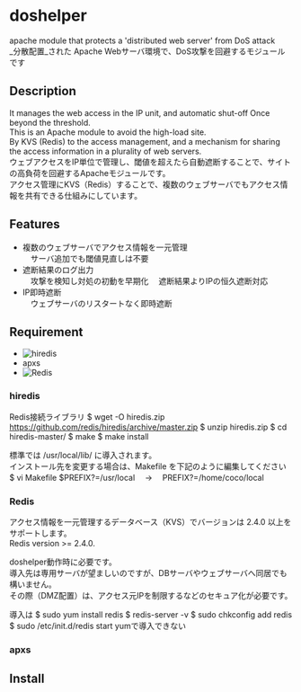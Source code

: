 # doshelper
apache module that protects a 'distributed web server' from DoS attack  
_分散配置_された Apache Webサーバ環境で、DoS攻撃を回避するモジュールです  

## Description
It manages the web access in the IP unit, and automatic shut-off Once beyond the threshold.  
This is an Apache module to avoid the high-load site.  
By KVS (Redis) to the access management, and a mechanism for sharing the access information in a plurality of web servers.  
ウェブアクセスをIP単位で管理し、閾値を超えたら自動遮断することで、サイトの高負荷を回避するApacheモジュールです。  
アクセス管理にKVS（Redis）することで、複数のウェブサーバでもアクセス情報を共有できる仕組みにしています。  

## Features
- 複数のウェブサーバでアクセス情報を一元管理  
　サーバ追加でも閾値見直しは不要　
- 遮断結果のログ出力  
　攻撃を検知し対処の初動を早期化
　遮断結果よりIPの恒久遮断対応
- IP即時遮断  
　ウェブサーバのリスタートなく即時遮断  

## Requirement

- ![hiredis](https://github.com/redis/hiredis)
- apxs
- ![Redis](http://redis.io/)

### hiredis
Redis接続ライブラリ
    $ wget -O hiredis.zip https://github.com/redis/hiredis/archive/master.zip
    $ unzip hiredis.zip
    $ cd hiredis-master/
    $ make
    $ make install
  
標準では /usr/local/lib/ に導入されます。  
インストール先を変更する場合は、Makefile を下記のように編集してください
    $ vi Makefile
    $PREFIX?=/usr/local 　→　 PREFIX?=/home/coco/local

### Redis
アクセス情報を一元管理するデータベース（KVS）でバージョンは 2.4.0 以上をサポートします。  
Redis version >= 2.4.0.  
  
doshelper動作時に必要です。  
導入先は専用サーバが望ましいのですが、DBサーバやウェブサーバへ同居でも構いません。  
その際（DMZ配置）は、アクセス元IPを制限するなどのセキュア化が必要です。
  
導入は
    $ sudo yum install redis
    $ redis-server -v
	$ sudo chkconfig add redis
    $ sudo /etc/init.d/redis start
yumで導入できない

### apxs


## Install
